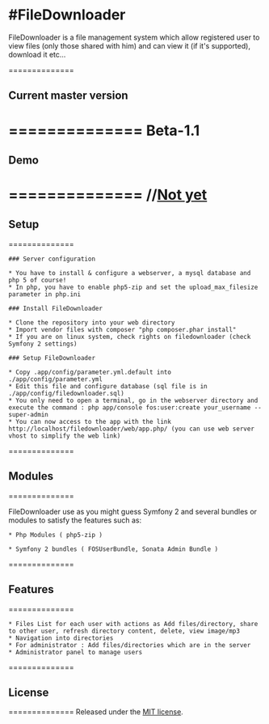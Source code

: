 #FileDownloader
==============
FileDownloader is a file management system which allow registered user to view files (only those shared with him) and can view it (if it's supported), download it etc...

==============
## Current master version
==============
Beta-1.1
==============

## Demo
==============
//[Not yet](http://)
==============

## Setup
==============

	### Server configuration
	
	* You have to install & configure a webserver, a mysql database and php 5 of course!
	* In php, you have to enable php5-zip and set the upload_max_filesize parameter in php.ini
	
	### Install FileDownloader
	
	* Clone the repository into your web directory
	* Import vendor files with composer "php composer.phar install"
	* If you are on linux system, check rights on filedownloader (check Symfony 2 settings)
	
	### Setup FileDownloader
	
	* Copy .app/config/parameter.yml.default into ./app/config/parameter.yml
	* Edit this file and configure database (sql file is in ./app/config/filedownloader.sql)
	* You only need to open a terminal, go in the webserver directory and execute the command : php app/console fos:user:create your_username --super-admin
    * You can now access to the app with the link http://localhost/filedownloader/web/app.php/ (you can use web server vhost to simplify the web link)
    
==============
## Modules
==============

FileDownloader use as you might guess Symfony 2 and several bundles or modules to satisfy the features such as:

	* Php Modules ( php5-zip )
		
	* Symfony 2 bundles ( FOSUserBundle, Sonata Admin Bundle )
	
==============	
## Features
==============

	* Files List for each user with actions as Add files/directory, share to other user, refresh directory content, delete, view image/mp3
	* Navigation into directories
	* For administrator : Add files/directories which are in the server
	* Administrator panel to manage users
	
==============
## License
==============
Released under the [MIT license](http://www.opensource.org/licenses/MIT).